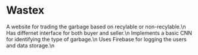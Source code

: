 # Wastex

A website for trading the garbage based on recylable or non-recylable.\n
Has differnet interface for both buyer and seller.\n
Implements a basic CNN for identifying the type of garbage.\n
Uses Firebase for logging the users and data storage.\n
